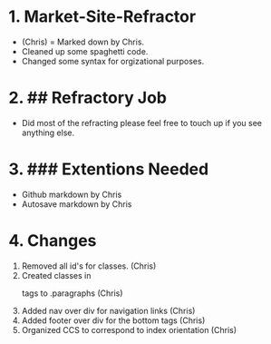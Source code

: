 # 1. Market-Site-Refractor
- (Chris) = Marked down by Chris.
- Cleaned up some spaghetti code. 
- Changed some syntax for orgizational purposes.

# 2. ## Refractory Job
- Did most of the refracting please feel free to touch up if you see anything else.

# 3. ### Extentions Needed
- Github markdown by Chris 
- Autosave markdown by Chris

# 4. Changes
1. Removed all id's for classes. (Chris)
2. Created classes in <p> tags to .paragraphs (Chris)
3. Added nav over div for navigation links (Chris)
4. Added footer over div for the bottom tags (Chris)
5. Organized CCS to correspond to index orientation (Chris)